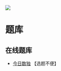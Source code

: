 ![](https://cn.sudoku.today/pic/02/staircase/38868_388001.png)

# 题库

## 在线题库
- [今日数独](https://cn.sudoku.today/g-staircase-sudoku/) 【选题不便】